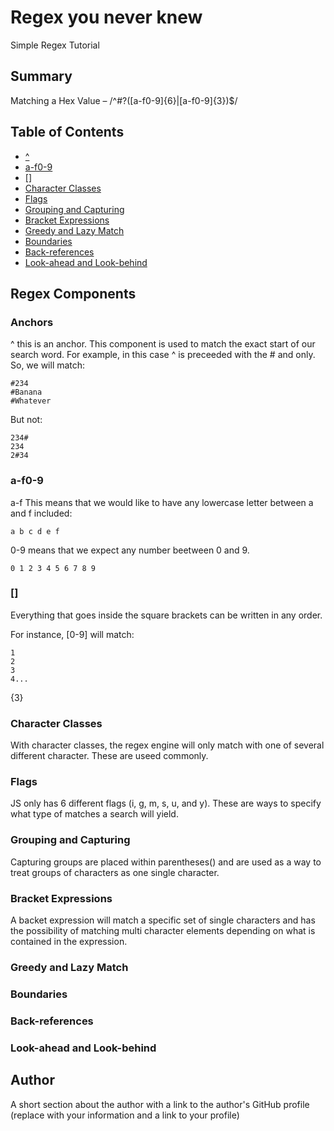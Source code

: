 # Regex you never knew

Simple Regex Tutorial

## Summary

Matching a Hex Value – /^#?([a-f0-9]{6}|[a-f0-9]{3})$/

## Table of Contents

- [^](#anchors)
- [a-f0-9](#quantifiers)
- [[]](#or-operator)
- [Character Classes](#character-classes)
- [Flags](#flags)
- [Grouping and Capturing](#grouping-and-capturing)
- [Bracket Expressions](#bracket-expressions)
- [Greedy and Lazy Match](#greedy-and-lazy-match)
- [Boundaries](#boundaries)
- [Back-references](#back-references)
- [Look-ahead and Look-behind](#look-ahead-and-look-behind)

## Regex Components

### Anchors

^ this is an anchor. This component is used to match the exact start of our search word. For example, in this case ^ is preceeded with the # and only. So, we will match:

```
#234
#Banana
#Whatever
```

But not:

```
234#
234
2#34
```

### a-f0-9

a-f This means that we would like to have any lowercase letter between a and f included:

```
a b c d e f
```

0-9 means that we expect any number beetween 0 and 9.

```
0 1 2 3 4 5 6 7 8 9
```

### []

Everything that goes inside the square brackets can be written in any order.

For instance, [0-9] will match:

```
1
2
3
4...
```

{3}

### Character Classes

With character classes, the regex engine will only match with one of several different character. These are useed commonly.

### Flags

JS only has 6 different flags (i, g, m, s, u, and y). These are ways to specify what type of matches a search will yield.

### Grouping and Capturing

Capturing groups are placed within parentheses() and are used as a way to treat groups of characters as one single character.

### Bracket Expressions

A backet expression will match a specific set of single characters and has the possibility of matching multi character elements depending on what is contained in the expression.

### Greedy and Lazy Match

### Boundaries

### Back-references

### Look-ahead and Look-behind

## Author

A short section about the author with a link to the author's GitHub profile (replace with your information and a link to your profile)
